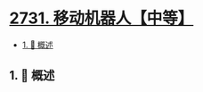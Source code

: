 # [2731. 移动机器人【中等】](https://github.com/Tdahuyou/TNotes.leetcode/tree/main/notes/2731.%20%E7%A7%BB%E5%8A%A8%E6%9C%BA%E5%99%A8%E4%BA%BA%E3%80%90%E4%B8%AD%E7%AD%89%E3%80%91)

<!-- region:toc -->

- [1. 📝 概述](#1--概述)

<!-- endregion:toc -->

## 1. 📝 概述
